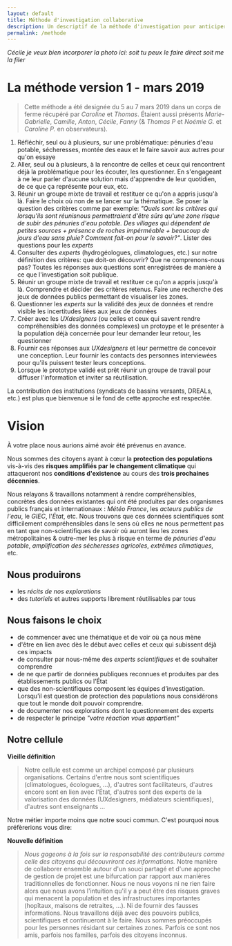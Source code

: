 ```yaml
---
layout: default
title: Méthode d'investigation collaborative
description: Un descriptif de la méthode d'investigation pour anticiper ensemble les zones à risque et de la vision
permalink: /methode
---
```


*Cécile je veux bien incorporer la photo ici: soit tu peux le faire direct soit me la filer*

# La méthode version 1 - mars 2019

> Cette méthode a été designée du 5 au 7 mars 2019 dans un corps de ferme récupéré par *Caroline* et *Thomas*. Étaient aussi présents *Marie-Gabrielle*, *Camille*, *Anton*, *Cécile*, *Fanny* (& *Thomas P* et *Noémie G.* et *Caroline P.* en observateurs).

1. Réfléchir, seul ou à plusieurs, sur une problématique: pénuries d'eau potable, sécheresses, montée des eaux et le faire savoir aux autres pour qu'on essaye 
2. Aller, seul ou à plusieurs, à la rencontre de celles et ceux qui rencontrent déjà la problématique pour les écouter, les questionner. En s'engageant à ne leur parler d'aucune solution mais d'apprendre de leur quotidien, de ce que ça représente pour eux, etc. 
3. Réunir un groupe mixte de travail et restituer ce qu'on a appris jusqu'à là. Faire le choix où non de se lancer sur la thématique. Se poser la question des critères comme par exemple: *"Quels sont les critères qui lorsqu'ils sont réunisnous permettraient d'être sûrs qu'une zone risque de subir des pénuries d'eau potable. Des villages qui dépendent de petites sources + présence de roches impérméable + beaucoup de jours d'eau sans pluie? Comment fait-on pour le savoir?"*. Lister des questions pour les *experts*
4. Consulter des *experts* (hydrogéologues, climatologues, etc.) sur notre définition des critères: que doit-on découvrir? Que ne comprenons-nous pas? Toutes les réponses aux questions sont enregistrées de manière à ce que l'investigation soit publique.
5. Réunir un groupe mixte de travail et restituer ce qu'on a appris jusqu'à là. Comprendre et décider des critères retenus. Faire une recherche des jeux de données publics permettant de visualiser les zones.
6. Questionner les *experts* sur la validité des jeux de données et rendre visible les incertitudes liées aux jeux de données
7. Créer avec les *UXdesigners* (ou celles et ceux qui savent rendre compréhensibles des données complexes) un protoype et le présenter à la population déjà concernée pour leur demander leur retour, les questionner
8. Fournir ces réponses aux *UXdesigners* et leur permettre de concevoir une conception. Leur fournir les contacts des personnes interviewées pour qu'ils puissent tester leurs conceptions. 
9. Lorsque le prototype validé est prêt réunir un groupe de travail pour diffuser l'information et inviter sa réutilisation.

La contribution des institutions (syndicats de bassins versants, DREALs, etc.) est plus que bienvenue si le fond de cette approche est respectée.

# Vision 

À votre place nous aurions aimé avoir été prévenus en avance.

Nous sommes des citoyens ayant à cœur la **protection des populations** vis-à-vis des **risques amplifiés par le changement climatique** qui attaqueront nos **conditions d'existence** au cours des **trois prochaines décennies**.

Nous relayons & travaillons notamment à rendre compréhensibles, concrètes des données existantes qui ont été produites par des organismes publics français et internationaux : *Météo France*, les *acteurs publics de l'eau*, le *GIEC*, l'*État*, etc. Nous trouvons que ces données scientifiques sont difficilement compréhensibles dans le sens où elles ne nous permettent pas en tant que non-scientifiques de savoir où auront lieu les zones métropolitaines & outre-mer les plus à risque en terme de *pénuries d'eau potable*, *amplification des sécheresses agricoles*, *extrêmes climatiques*, etc.

## Nous produirons

* les *récits de nos explorations*
* des *tutoriels* et autres supports librement réutilisables par tous

## Nous faisons le choix

- de commencer avec une thématique et de voir où ça nous mène
- d'être en lien avec dès le début avec celles et ceux qui subissent déjà ces impacts
- de consulter par nous-même des *experts scientifiques* et de souhaiter comprendre
- de ne que partir de données publiques reconnues et produites par des établissements publics ou l’État
- que des non-scientifiques composent les équipes d’investigation. Lorsqu’il est question de protection des populations nous considérons que tout le monde doit pouvoir comprendre.
- de documenter nos explorations dont le questionnement des experts
- de respecter le principe *"votre réaction vous appartient"*

## Notre cellule

**Vieille définition**
> Notre cellule est comme un archipel composé par plusieurs organisations. Certains d'entre nous sont scientifiques (climatologues, écologues, ...), d'autres sont facilitateurs, d'autres encore sont en lien avec l'État, d'autres sont des experts de la valorisation des données (UXdesigners, médiateurs scientifiques), d'autres sont enseignants ... 

Notre métier importe moins que notre souci commun. C'est pourquoi nous préfèrerions vous dire: 

**Nouvelle définition**
> *Nous gageons à la fois sur la responsabilité des contributeurs comme celle des citoyens qui découvriront ces informations.* Notre manière de collaborer ensemble autour d'un souci partagé et d'une approche de gestion de projet est une bifurcation par rapport aux manières traditionnelles de fonctionner. Nous ne nous voyons ni ne rien faire alors que nous avons l'intuition qu'il y a peut être des risques graves qui menacent la population et des infrastructures importantes (hopîtaux, maisons de retraites, ...). Ni de fournir des fausses informations. Nous travaillons déjà avec des pouvoirs publics, scientifiques et continueront à le faire. Nous sommes préoccupés pour les personnes résidant sur certaines zones. Parfois ce sont nos amis, parfois nos familles, parfois des citoyens inconnus. 
